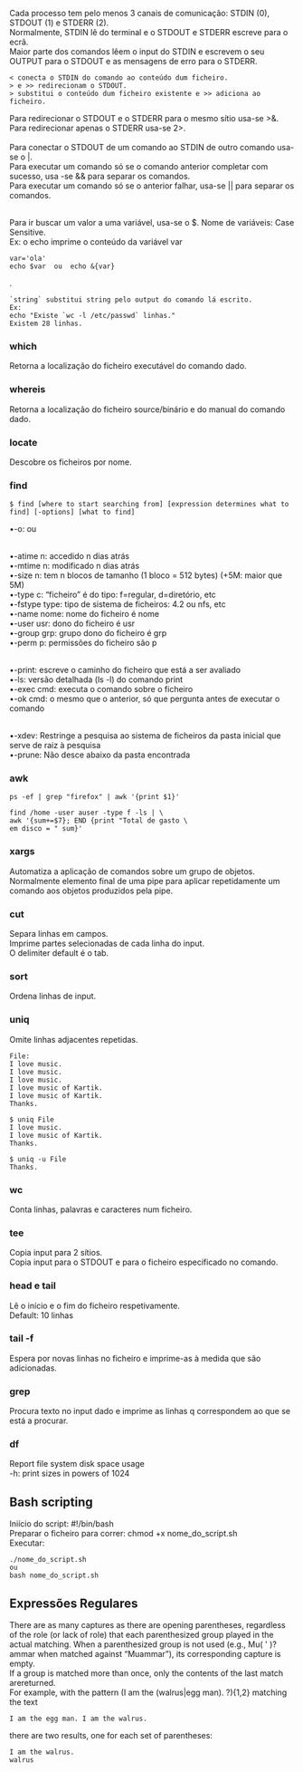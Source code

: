 
Cada processo tem pelo menos 3 canais de comunicação: STDIN (0), STDOUT (1) e STDERR (2).
<br />
Normalmente, STDIN lê do terminal e o STDOUT e STDERR escreve para o ecrã.
<br />
Maior parte dos comandos lêem o input do STDIN e escrevem o seu OUTPUT para o STDOUT e as mensagens de erro para o STDERR.

	< conecta o STDIN do comando ao conteúdo dum ficheiro.
	> e >> redirecionam o STDOUT.
	> substitui o conteúdo dum ficheiro existente e >> adiciona ao ficheiro.

Para redirecionar o STDOUT e o STDERR para o mesmo sítio usa-se >&.
<br />
Para redirecionar apenas o STDERR usa-se 2>.
<br /><br />
Para conectar o STDOUT de um comando ao STDIN de outro comando usa-se o |.
<br />
Para executar um comando só se o comando anterior completar com sucesso, usa -se && para separar os comandos.
<br />
Para executar um comando só se o anterior falhar, usa-se || para separar os comandos.
<br /><br />

Para ir buscar um valor a uma variável, usa-se o $. Nome de variáveis: Case Sensitive.
<br />
Ex: o echo imprime o conteúdo da variável var

	var='ola'
	echo $var  ou  echo &{var}

.

	`string` substitui string pelo output do comando lá escrito.
	Ex:
	echo "Existe `wc -l /etc/passwd` linhas."
	Existem 28 linhas.


### which
Retorna a localização do ficheiro executável do comando dado.

### whereis
Retorna a localização do ficheiro source/binário e do manual do comando dado.

### locate
Descobre os ficheiros por nome.

### find
	
	$ find [where to start searching from] [expression determines what to find] [-options] [what to find]

•-o: ou
<br /><br />

•-atime n: accedido n dias atrás
<br />
•-mtime n: modificado n dias atrás
<br />
•-size n: tem n blocos de tamanho (1 bloco = 512 bytes) (+5M: maior que 5M)
<br />
•-type c: “ficheiro” é do tipo: f=regular, d=diretório, etc
<br />
•-fstype type: tipo de sistema de ficheiros: 4.2 ou nfs, etc
<br />
•-name nome: nome do ficheiro é nome
<br />
•-user usr: dono do ficheiro é usr
<br />
•-group grp: grupo dono do ficheiro é grp
<br />
•-perm p: permissões do ficheiro são p
<br /><br />

•-print: escreve o caminho do ficheiro que está a ser avaliado
<br />
•-ls: versão detalhada (ls -l) do comando print
<br />
•-exec cmd: executa o comando sobre o ficheiro
<br />
•-ok cmd: o mesmo que o anterior, só que pergunta antes de executar o comando
<br /><br />

•-xdev: Restringe a pesquisa ao sistema de ficheiros da pasta inicial que serve de raiz à pesquisa
<br />
•-prune: Não desce abaixo da pasta encontrada

### awk
	
	ps -ef | grep "firefox" | awk '{print $1}'

	find /home -user auser -type f -ls | \
	awk '{sum+=$7}; END {print "Total de gasto \
	em disco = " sum}'

### xargs
Automatiza a aplicação de comandos sobre um grupo de objetos.
<br />
Normalmente elemento final de uma pipe para aplicar repetidamente um comando aos objetos produzidos pela pipe.

### cut
Separa linhas em campos.
<br />
Imprime partes selecionadas de cada linha do input.
<br />
O delimiter default é o tab.

### sort
Ordena linhas de input.

### uniq
Omite linhas adjacentes repetidas.

	File:
	I love music.
	I love music.
	I love music.
	I love music of Kartik.
	I love music of Kartik.
	Thanks.

	$ uniq File
	I love music.
	I love music of Kartik.
	Thanks.

	$ uniq -u File
	Thanks.

### wc
Conta linhas, palavras e caracteres num ficheiro.

### tee
Copia input para 2 sítios.
<br />
Copia input para o STDOUT e para o ficheiro especificado no comando.

### head e tail
Lê o início e o fim do ficheiro respetivamente.
<br />
Default: 10 linhas

### tail -f
Espera por novas linhas no ficheiro e imprime-as à medida que são adicionadas.

### grep
Procura texto no input dado e imprime as linhas q correspondem ao que se está a procurar.

### df
Report file system disk space usage
<br />
-h:  print sizes in powers of 1024


## Bash scripting
Iniício do script: #!/bin/bash
<br />
Preparar o ficheiro para correr: chmod +x nome_do_script.sh
<br />
Executar:
	
	./nome_do_script.sh
	ou 
	bash nome_do_script.sh


## Expressões Regulares
There are as many captures as there are opening parentheses, regardless of the role (or lack of role) that each parenthesized group played in the actual matching. When a parenthesized group is not used (e.g., Mu( ' )?ammar when matched against “Muammar”), its corresponding capture is empty.
<br />
If a group is matched more than once, only the contents of the last match arereturned.
<br />
For example, with the pattern (I am the (walrus|egg man)\. ?){1,2} matching the text
	
	I am the egg man. I am the walrus.

there are two results, one for each set of parentheses:
	
	I am the walrus.
	walrus

